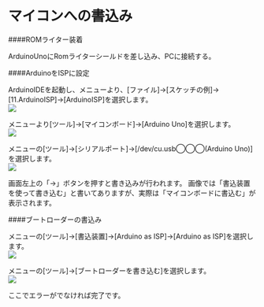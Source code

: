 # マイコンへの書込み

####ROMライター装着

ArduinoUnoにRomライターシールドを差し込み、PCに接続する。



####ArduinoをISPに設定

ArduinoIDEを起動し、メニューより、[ファイル]→[スケッチの例]→ [11.ArduinoISP]→[ArduinoISP]を選択します。
<br>
![](circuit0-1.jpg)

メニューより[ツール]→[マイコンボード]→[Arduino Uno]を選択します。
<br>
![](circuit0-2.jpg)


メニューの[ツール]→[シリアルポート]→[/dev/cu.usb◯◯◯(Arduino Uno)]を選択します。
<br>
![](circuit0-3.jpg)


画面左上の「→」ボタンを押すと書き込みが行われます。
画像では「書込装置を使って書き込む」と書いてありますが、実際は「マイコンボードに書込む」が表示されます。

####ブートローダーの書込み

メニューの[ツール]→[書込装置]→[Arduino as ISP]→[Arduino as ISP]を選択します。
<br>
![](circuit0-4.jpg)

メニューの[ツール]→[ブートローダーを書き込む]を選択します。
<br>
![](circuit0-4.jpg)

ここでエラーがでなければ完了です。

<br>
